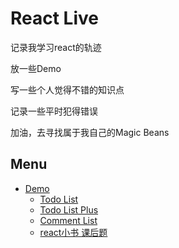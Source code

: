 # React Live

记录我学习react的轨迹

放一些Demo

写一些个人觉得不错的知识点

记录一些平时犯得错误

加油，去寻找属于我自己的Magic Beans

## Menu

- [Demo]()
  - [Todo List]()
  - [Todo List Plus]()
  - [Comment List]()
  - [react小书 课后题]()